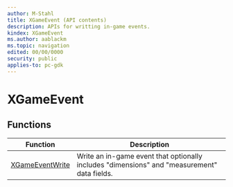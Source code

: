```yaml
---
author: M-Stahl
title: XGameEvent (API contents)
description: APIs for writting in-game events.
kindex: XGameEvent
ms.author: aablackm
ms.topic: navigation
edited: 00/00/0000
security: public
applies-to: pc-gdk
---
```


# XGameEvent  

  
  
## Functions  
  
| Function | Description |  
| --- | --- |  
| [XGameEventWrite](functions/xgameeventwrite.md) | Write an in-game event that optionally includes "dimensions" and "measurement" data fields. |  
